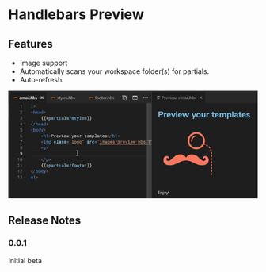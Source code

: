 # Handlebars Preview

## Features

- Image support
- Automatically scans your workspace folder(s) for partials.
- Auto-refresh:


![](./media/animation.gif)

## Release Notes

### 0.0.1

Initial beta
